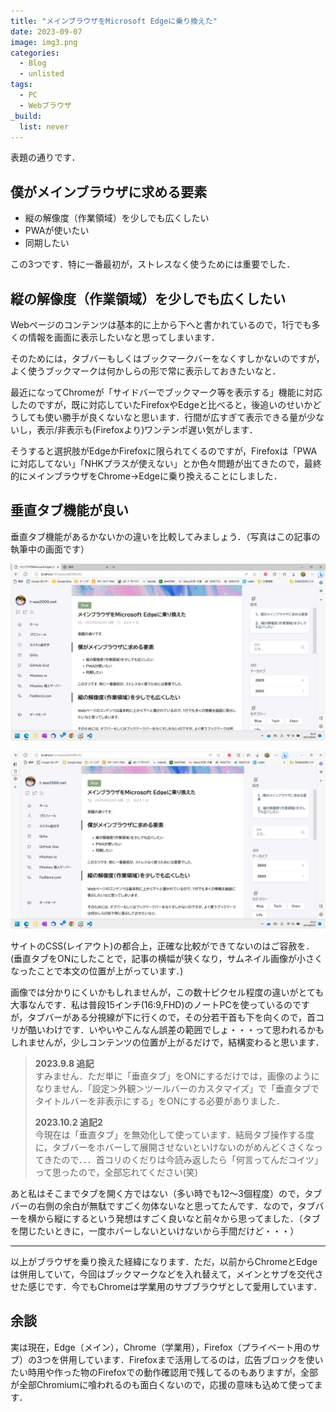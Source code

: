 ```yaml
---
title: "メインブラウザをMicrosoft Edgeに乗り換えた"
date: 2023-09-07
image: img3.png
categories:
  - Blog
  - unlisted
tags:
  - PC
  - Webブラウザ
_build:
  list: never
---
```


表題の通りです．

## 僕がメインブラウザに求める要素

- 縦の解像度（作業領域）を少しでも広くしたい
- PWAが使いたい
- 同期したい

この3つです．特に一番最初が，ストレスなく使うためには重要でした．

## 縦の解像度（作業領域）を少しでも広くしたい

Webページのコンテンツは基本的に上から下へと書かれているので，1行でも多くの情報を画面に表示したいなと思ってしまいます．

そのためには，タブバーもしくはブックマークバーをなくすしかないのですが，よく使うブックマークは何かしらの形で常に表示しておきたいなと．

最近になってChromeが「サイドバーでブックマーク等を表示する」機能に対応したのですが，既に対応していたFirefoxやEdgeと比べると，後追いのせいかどうしても使い勝手が良くないなと思います．行間が広すぎて表示できる量が少ないし，表示/非表示も(Firefoxより)ワンテンポ遅い気がします．

そうすると選択肢がEdgeかFirefoxに限られてくるのですが，Firefoxは「PWAに対応してない」「NHKプラスが使えない」とか色々問題が出てきたので，最終的にメインブラウザをChrome→Edgeに乗り換えることにしました．

## 垂直タブ機能が良い

垂直タブ機能があるかないかの違いを比較してみましょう．（写真はこの記事の執筆中の画面です）

![](img1.png)

![](img2.png)

サイトのCSS(レイアウト)の都合上，正確な比較ができてないのはご容赦を．(垂直タブをONにしたことで，記事の横幅が狭くなり，サムネイル画像が小さくなったことで本文の位置が上がっています．)

画像では分かりにくいかもしれませんが，この数十ピクセル程度の違いがとても大事なんです．私は普段15インチ(16:9,FHD)のノートPCを使っているのですが，タブバーがある分視線が下に行くので，その分若干首も下を向くので，首コリが酷いわけです．いやいやこんなん誤差の範囲でしょ・・・って思われるかもしれませんが，少しコンテンツの位置が上がるだけで，結構変わると思います．

> **2023.9.8 追記**  
> すみません．ただ単に「垂直タブ」をONにするだけでは，画像のようになりません．「設定＞外観＞ツールバーのカスタマイズ」で「垂直タブでタイトルバーを非表示にする」をONにする必要がありました．
>
> **2023.10.2 追記2**  
> 今現在は「垂直タブ」を無効化して使っています．結局タブ操作する度に，タブバーをホバーして展開させないといけないのがめんどくさくなってきたので．．．首コリのくだりは今読み返したら「何言ってんだコイツ」って思ったので，全部忘れてください(笑)

あと私はそこまでタブを開く方ではない（多い時でも12～3個程度）ので，タブバーの右側の余白が無駄ですごく勿体ないなと思ってたんです．なので，タブバーを横から縦にするという発想はすごく良いなと前々から思ってました．（タブを閉じたいときに，一度ホバーしないといけないから手間だけど・・・）

------

以上がブラウザを乗り換えた経緯になります．ただ，以前からChromeとEdgeは併用していて，今回はブックマークなどを入れ替えて，メインとサブを交代させた感じです．今でもChromeは学業用のサブブラウザとして愛用しています．

## 余談

実は現在，Edge（メイン），Chrome（学業用），Firefox（プライベート用のサブ）の3つを併用しています．Firefoxまで活用してるのは，広告ブロックを使いたい時用や作った物のFirefoxでの動作確認用で残してるのもありますが，全部が全部Chromiumに喰われるのも面白くないので，応援の意味も込めて使ってます．